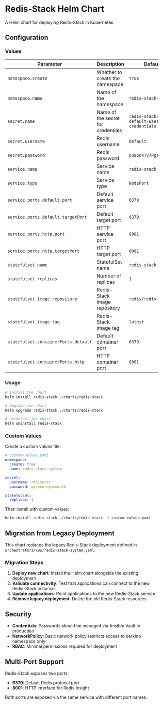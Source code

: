 # Redis-Stack Helm Chart

A Helm chart for deploying Redis-Stack in Kubernetes.

## Configuration

### Values

| Parameter | Description | Default |
|-----------|-------------|---------|
| `namespace.create` | Whether to create the namespace | `true` |
| `namespace.name` | Name of the namespace | `redis-stack-system` |
| `secret.name` | Name of the secret for credentials | `redis-stack-default-user-credentials` |
| `secret.username` | Redis username | `default` |
| `secret.password` | Redis password | `pu9oq47y7Pgso3RRZLC` |
| `service.name` | Service name | `redis-stack` |
| `service.type` | Service type | `NodePort` |
| `service.ports.default.port` | Default service port | `6379` |
| `service.ports.default.targetPort` | Default target port | `6379` |
| `service.ports.http.port` | HTTP service port | `8001` |
| `service.ports.http.targetPort` | HTTP target port | `8001` |
| `statefulset.name` | StatefulSet name | `redis-stack` |
| `statefulset.replicas` | Number of replicas | `1` |
| `statefulset.image.repository` | Redis-Stack image repository | `redis/redis-stack` |
| `statefulset.image.tag` | Redis-Stack image tag | `latest` |
| `statefulset.containerPorts.default` | Default container port | `6379` |
| `statefulset.containerPorts.http` | HTTP container port | `8001` |

### Usage

```bash
# Install the chart
helm install redis-stack ./charts/redis-stack

# Upgrade the chart
helm upgrade redis-stack ./charts/redis-stack

# Uninstall the chart
helm uninstall redis-stack
```

### Custom Values

Create a custom values file:

```yaml
# custom-values.yaml
namespace:
  create: true
  name: redis-stack-system

secret:
  username: redisuser
  password: mysecurepassword

statefulset:
  replicas: 3
```

Then install with custom values:

```bash
helm install redis-stack ./charts/redis-stack -f custom-values.yaml
```

## Migration from Legacy Deployment

This chart replaces the legacy Redis-Stack deployment defined in `orchestrators/k8s/redis-stack-system.yaml`.

### Migration Steps

1. **Deploy new chart**: Install the Helm chart alongside the existing deployment
2. **Validate connectivity**: Test that applications can connect to the new Redis-Stack instance
3. **Update applications**: Point applications to the new Redis-Stack service
4. **Remove legacy deployment**: Delete the old Redis-Stack resources

## Security

- **Credentials**: Passwords should be managed via Ansible Vault in production
- **NetworkPolicy**: Basic network policy restricts access to derkino namespace only
- **RBAC**: Minimal permissions required for deployment

## Multi-Port Support

Redis-Stack exposes two ports:
- **6379**: Default Redis protocol port
- **8001**: HTTP interface for Redis Insight

Both ports are exposed via the same service with different port names.